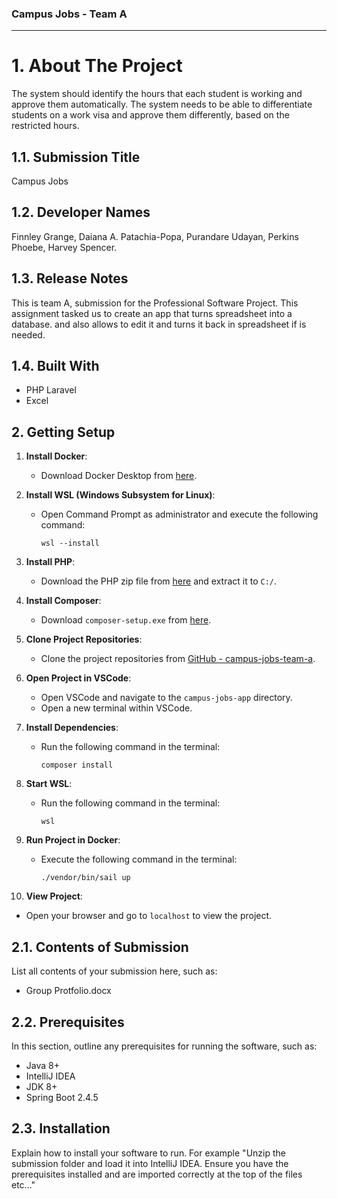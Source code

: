### Campus Jobs - Team A
*************************

# 1. About The Project

The system should identify the hours that each student is working and approve them automatically. The system needs to be able to differentiate students on a work visa and approve them differently, based on the restricted hours. 

## 1.1. Submission Title

 Campus Jobs 

## 1.2. Developer Names

 Finnley Grange, 
 Daiana A. Patachia-Popa,
 Purandare Udayan, 
 Perkins Phoebe, 
 Harvey Spencer.

## 1.3. Release Notes

This is team A, submission for the Professional Software Project. This assignment tasked us to create an app that turns spreadsheet into a database. and also allows to edit it and turns it back in spreadsheet if is needed.

## 1.4. Built With

- PHP Laravel
- Excel

## 2. Getting Setup

1. **Install Docker**: 
   - Download Docker Desktop from [here](https://www.docker.com/products/docker-desktop/).

2. **Install WSL (Windows Subsystem for Linux)**:
   - Open Command Prompt as administrator and execute the following command:
     ```
     wsl --install
     ```

3. **Install PHP**:
   - Download the PHP zip file from [here](https://windows.php.net/download#php-8.3) and extract it to `C:/`.

4. **Install Composer**:
   - Download `composer-setup.exe` from [here](https://getcomposer.org/download/).

5. **Clone Project Repositories**:
   - Clone the project repositories from [GitHub - campus-jobs-team-a](https://github.com/finnleygrange/campus-jobs-team-a).

6. **Open Project in VSCode**:
   - Open VSCode and navigate to the `campus-jobs-app` directory.
   - Open a new terminal within VSCode.

7. **Install Dependencies**:
   - Run the following command in the terminal:
     ```
     composer install
     ```

8. **Start WSL**:
   - Run the following command in the terminal:
     ```
     wsl
     ```

9. **Run Project in Docker**:
   - Execute the following command in the terminal:
     ```
     ./vendor/bin/sail up
     ```
   
10. **View Project**:
   - Open your browser and go to `localhost` to view the project.

## 2.1. Contents of Submission

List all contents of your submission here, such as:

- Group Protfolio.docx

## 2.2. Prerequisites

In this section, outline any prerequisites for running the software, such as:

- Java 8+
- IntelliJ IDEA
- JDK 8+
- Spring Boot 2.4.5

## 2.3. Installation

Explain how to install your software to run. For example "Unzip the submission folder and load it into IntelliJ IDEA. Ensure you have the prerequisites installed and are imported correctly at the top of the files etc..."
